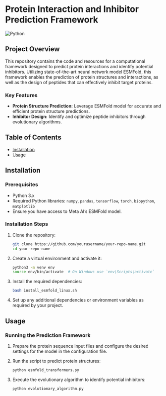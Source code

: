 # Protein Interaction and Inhibitor Prediction Framework

![Python](https://img.shields.io/badge/python-3.x-blue.svg)

## Project Overview

This repository contains the code and resources for a computational framework designed to predict protein interactions and identify potential inhibitors. Utilizing state-of-the-art neural network model ESMFold, this framework enables the prediction of protein structures and interactions, as well as the design of peptides that can effectively inhibit target proteins.

### Key Features
- **Protein Structure Prediction:** Leverage ESMFold model for accurate and efficient protein structure predictions.
- **Inhibitor Design:** Identify and optimize peptide inhibitors through evolutionary algorithms.

## Table of Contents
- [Installation](#installation)
- [Usage](#usage)


## Installation

### Prerequisites
- Python 3.x
- Required Python libraries: `numpy`, `pandas`, `tensorflow`, `torch`, `biopython`, `matplotlib`
- Ensure you have access to Meta AI’s ESMFold model.

### Installation Steps

1. Clone the repository:
    ```bash
    git clone https://github.com/yourusername/your-repo-name.git
    cd your-repo-name
    ```

2. Create a virtual environment and activate it:
    ```bash
    python3 -m venv env
    source env/bin/activate  # On Windows use `env\Scripts\activate`
    ```

3. Install the required dependencies:
    ```bash
    bash install_esmfold_linux.sh
    ```

4. Set up any additional dependencies or environment variables as required by your project.

## Usage

### Running the Prediction Framework

1. Prepare the protein sequence input files and configure the desired settings for the model in the configuration file.
2. Run the script to predict protein structures:
    ```bash
    python esmfold_transformers.py
    ```

3. Execute the evolutionary algorithm to identify potential inhibitors:
    ```bash
    python evolutionary_algorithm.py 
    ```

